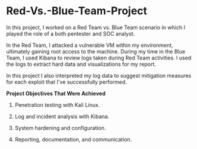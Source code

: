 # Red-Vs.-Blue-Team-Project

In this project, I worked on a Red Team vs. Blue Team scenario in which I played the role of a both pentester and SOC analyst.

In the Red Team, I attacked a vulnerable VM within my environment, ultimately gaining root access to the machine. During my time in the Blue Team, I used Kibana to review logs taken during Red Team activities. I used the logs to extract hard data and visualizations for my report.

In this project I also interpreted my log data to suggest mitigation measures for each exploit that I've successfully performed.




**Project Objectives That Were Achieved**

1) Penetration testing with Kali Linux.

2) Log and incident analysis with Kibana.

3) System hardening and configuration.

4) Reporting, documentation, and communication.
